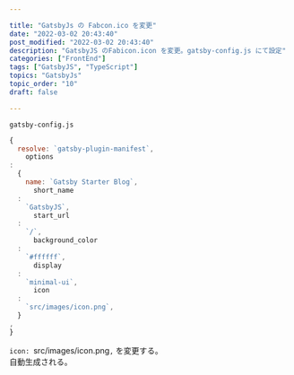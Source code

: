 ```yaml
---

title: "GatsbyJs の Fabcon.ico を変更"
date: "2022-03-02 20:43:40"
post_modified: "2022-03-02 20:43:40"
description: "GatsbyJS のFabicon.icon を変更。gatsby-config.js にて設定"
categories: ["FrontEnd"]
tags: ["GatsbyJS", "TypeScript"]
topics: "GatsbyJs"
topic_order: "10"
draft: false

---
```


`gatsby-config.js`

```js
{
  resolve: `gatsby-plugin-manifest`,
    options
:
  {
    name: `Gatsby Starter Blog`,
      short_name
  :
    `GatsbyJS`,
      start_url
  :
    `/`,
      background_color
  :
    `#ffffff`,
      display
  :
    `minimal-ui`,
      icon
  :
    `src/images/icon.png`,
  }
,
}
```

`icon: `src/images/icon.png`,` を変更する。  
自動生成される。
